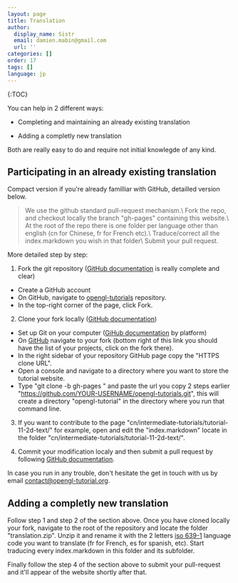 ```yaml
---
layout: page
title: Translation
author:
  display_name: Sistr
  email: damien.mabin@gmail.com
  url: ''
categories: []
order: 17
tags: []
language: jp
---
```

{:TOC}

You can help in 2 different ways:

 - Completing and maintaining an already existing translation

 - Adding a completly new translation

Both are really easy to do and require not initial knowlegde of any kind.

## Participating in an already existing translation

Compact version if you're already familliar with GitHub, detailled version below.

> We use the github standard pull-request mechanism.\\
> Fork the repo, and checkout locally the branch "gh-pages" containing this website.\\
> At the root of the repo there is one folder per language other than english (cn for Chinese, fr for French etc).\\
> Traduce/correct all the index.markdown you wish in that folder\\
> Submit your pull request.

More detailed step by step:

 1. Fork the git repository ([GitHub documentation](https://help.github.com/articles/fork-a-repo/) is really complete and clear)
  - Create a GitHub account
  - On GitHub, navigate to [opengl-tutorials](https://github.com/Whiteseeker/opengl-tutorials) repository.
  - In the top-right corner of the page, click Fork.
  
 2. Clone your fork locally ([GitHub documentation](https://help.github.com/articles/fork-a-repo/))
  - Set up Git on your computer ([GiHub documentation](https://help.github.com/articles/set-up-git/) by platform)
  - On [GitHub](https://github.com/) navigate to your fork (bottom right of this link you should have the list of your projects, click on the fork there).
  - In the right sidebar of your repository GitHub page copy the "HTTPS clone URL".
  - Open a console and navigate to a directory where you want to store the tutorial website.
  - Type "git clone -b gh-pages " and paste the url you copy 2 steps earlier "https://github.com/YOUR-USERNAME/opengl-tutorials.git", this will create a directory "opengl-tutorial" in the directory where you run that command line.

 3. If you want to contribute to the page "cn/intermediate-tutorials/tutorial-11-2d-text/" for example, open and edit the "index.markdown" locate in the folder "cn/intermediate-tutorials/tutorial-11-2d-text/".

 4. Commit your modification localy and then submit a pull request by following [GitHub documentation](https://help.github.com/articles/using-pull-requests/).

In case you run in any trouble, don't hesitate the get in touch with us by email [contact@opengl-tutorial.org](mailto:contact@opengl-tutorial.org).

## Adding a completly new translation

Follow step 1 and step 2 of the section above.
Once you have cloned locally your fork, navigate to the root of the repository and locate the folder "translation.zip".
Unzip it and rename it with the 2 letters [iso 639-1](http://en.wikipedia.org/wiki/List_of_ISO_639-1_codes) language code you want to translate (fr for French, es for spanish, etc).
Start traducing every index.markdown in this folder and its subfolder.

Finally follow the step 4 of the section above to submit your pull-request and it'll appear of the website shortly after that.

